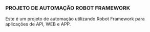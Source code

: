 ### PROJETO DE AUTOMAÇÃO ROBOT FRAMEWORK ###
Este é um projeto de automação utilizando Robot Framework para aplicações de API, WEB e APP.

